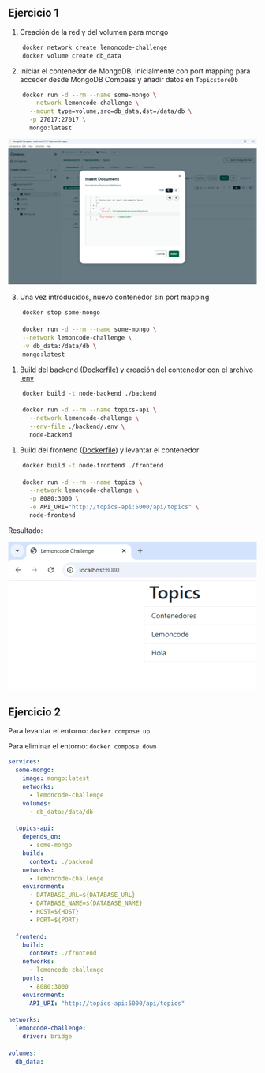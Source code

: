 
## Ejercicio 1

1. Creación de la red y del volumen para mongo
```bash
    docker network create lemoncode-challenge
    docker volume create db_data
```
2. Iniciar el contenedor de MongoDB, inicialmente con port mapping para acceder desde MongoDB Compass y añadir datos en `TopicstoreDb`
```bash
    docker run -d --rm --name some-mongo \
      --network lemoncode-challenge \
      --mount type=volume,src=db_data,dst=/data/db \
      -p 27017:27017 \
      mongo:latest
```

![MongoDB Compass](mongodb.png)

3. Una vez introducidos, nuevo contenedor sin port mapping
```bash
    docker stop some-mongo

    docker run -d --rm --name some-mongo \
    --network lemoncode-challenge \
    -v db_data:/data/db \
    mongo:latest
```
1. Build del backend ([Dockerfile](backend/Dockerfile)) y creación del contenedor con el archivo [.env](backend/.env)
```bash
    docker build -t node-backend ./backend

    docker run -d --rm --name topics-api \
      --network lemoncode-challenge \
      --env-file ./backend/.env \
      node-backend
```

1. Build del frontend ([Dockerfile](frontend/Dockerfile)) y levantar el contenedor
```bash
    docker build -t node-frontend ./frontend

    docker run -d --rm --name topics \
      --network lemoncode-challenge \
      -p 8080:3000 \
      -e API_URI="http://topics-api:5000/api/topics" \
      node-frontend
```

Resultado: 

![](resultado.png)

## Ejercicio 2

Para levantar el entorno: `docker compose up`

Para eliminar el entorno: `docker compose down`

```yaml
services:
  some-mongo:
    image: mongo:latest
    networks: 
      - lemoncode-challenge
    volumes:
      - db_data:/data/db
  
  topics-api:
    depends_on: 
      - some-mongo
    build: 
      context: ./backend
    networks:
      - lemoncode-challenge
    environment:
      - DATABASE_URL=${DATABASE_URL}
      - DATABASE_NAME=${DATABASE_NAME}
      - HOST=${HOST}
      - PORT=${PORT}

  frontend: 
    build:
      context: ./frontend
    networks: 
      - lemoncode-challenge
    ports:
      - 8080:3000
    environment:
      API_URI: "http://topics-api:5000/api/topics"

networks:
  lemoncode-challenge:
    driver: bridge

volumes:
  db_data:
```
